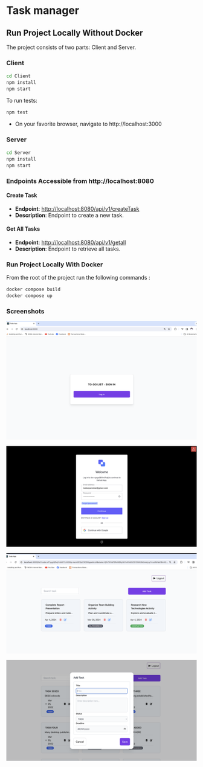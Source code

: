 # Task manager

## Run Project Locally Without Docker

The project consists of two parts: Client and Server.

### Client

```bash
cd Client
npm install
npm start
```

To run tests:
```bash
npm test
```

- On your favorite browser, navigate to http://localhost:3000

### Server

```bash
cd Server
npm install
npm start
```
### Endpoints Accessible from http://localhost:8080

#### Create Task

- **Endpoint**: [http://localhost:8080/api/v1/createTask](http://localhost:8080/api/v1/createTask)
- **Description**: Endpoint to create a new task.

#### Get All Tasks

- **Endpoint**: [http://localhost:8080/api/v1/getall](http://localhost:8080/api/v1/getall)
- **Description**: Endpoint to retrieve all tasks.

### Run Project Locally With Docker

From the root of the project run the following commands : 

```bash
docker compose build 
docker compose up
```

### Screenshots

![Login](./images/Login.png)

![Auth](./images/Auth.png)

![List](./images/List.png)


![Add](./images/Add.png)

